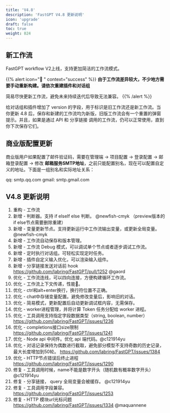 ```yaml
---
title: 'V4.8'
description: 'FastGPT V4.8 更新说明'
icon: 'upgrade'
draft: false
toc: true
weight: 824
---
```


## 新工作流

FastGPT workflow V2上线，支持更加简洁的工作流模式。


{{% alert icon="🤖 " context="success" %}}
**由于工作流差异较大，不少地方需要手动重新构建。请依次重建插件和对话组**

简易尽快更新工作流，避免未来持续迭代后导致无法兼容。
{{% /alert %}}


给对话组和插件增加了 version 的字段，用于标识是旧工作流还是新工作流。当你更新 4.8 后，保存和新建的工作流均为新版，旧版工作流会有一个重置的弹窗提示。并且，如果是通过 API 和 分享链接 调用的工作流，仍可以正常使用，直到你下次保存它们。

## 商业版配置更新

商业版用户如果配置了邮件验证码，需要在管理端 -> 项目配置 -> 登录配置 -> 邮箱登录配置 -> 修改 **邮箱服务SMTP地址**，之前只能配置别名，现在可以配置自定义的地址。下面是一组别名和实际地址关系：

qq: smtp.qq.com
gmail: smtp.gmail.com

## V4.8 更新说明

1. 重构 - 工作流
2. 新增 - 判断器。支持 if elseIf else 判断。 @newfish-cmyk  （preview版本的if else节点需要删除重建）
3. 新增 - 变量更新节点。支持更新运行中工作流输出变量，或更新全局变量。@newfish-cmyk 
4. 新增 - 工作流自动保存和版本管理。
5. 新增 - 工作流 Debug 模式，可以调试单个节点或者逐步调试工作流。
6. 新增 - 定时执行对话组。可轻松实现定时任务。
7. 新增 - 插件自定义输入优化，可以渲染输入组件。
8. 新增 - 分享链接发送对话前 hook https://github.com/labring/FastGPT/pull/1252 @gaord 
9. 优化 - 工作流连线，可以四向连接，方便构建循环工作流。
10. 优化 - 工作流上下文传递，性能🚀。
11. 优化 - ctrl和alt+enter换行，换行符位置不正确。
12. 优化 - chat中存储变量配置。避免修改变量后，影响旧的对话。
13. 优化 - 简易模式，更新配置后自动更新调试框内容，无需保存。
14. 优化 - worker进程管理，并将计算 Token 任务分配给 worker 进程。
15. 优化 - 工具调用支持指定字段数据类型（string, boolean, number） https://github.com/labring/FastGPT/issues/1236
16. 优化 - completions接口size限制 https://github.com/labring/FastGPT/issues/1241
17. 优化 - Node api 中间件。优化 api 端代码。@c121914yu 
18. 优化 - 对话记录保持为偶数进行截取，避免部分模型不支持奇数的历史记录，最大长度增加到50轮。 https://github.com/labring/FastGPT/issues/1384
19. 优化 - HTTP节点错误后终止进程 https://github.com/labring/FastGPT/issues/1290
20. 修复 - 工具调用时候，name不能是数字开头（随机数有概率数字开头）@c121914yu 
21. 修复 - 分享链接， query 全局变量会被缓存。  @c121914yu 
22. 修复 - 工具调用字段兼容。 https://github.com/labring/FastGPT/issues/1253
23. 修复 - HTTP 模块url光标问题 https://github.com/labring/FastGPT/issues/1334 @maquannene 